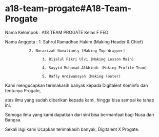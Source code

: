 # a18-team-progate#A18-Team-Progate

Nama Kelompok : A18 TEAM PROGATE Kelas F FED

Nama Anggota : 1. Sahrul Ramadhan Hakim (Making Header & Chief)

               2. Nurazizah Novalianty (Making Top-Wrapper)

			         3. Rijalul Fikri Ulvi (Making Lesson Main)

			         4. Sayyid Muhamad Alkhindi (Making Profile Team)

			         5. Rafly Ardiwansyah (Making Footer)

Kami mengucapkan terimakasih banyak kepada Digitalent Kominfo dan tentunya Progate,

atas ilmu yang sudah diberikan kepada kami, hingga bisa sampai ke tahap ini.

Semoga ilmu yang kami dapatkan dari sini bisa bermanfaat bagi Nusa dan Bangsa.

Sekali lagi kami Ucapkan terimakasih banyak, Digitalent X Progate.

